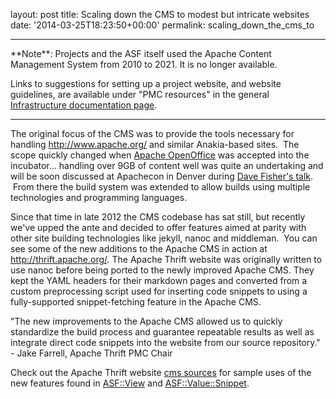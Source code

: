 
layout: post
title: Scaling down the CMS to modest but intricate websites
date: '2014-03-25T18:23:50+00:00'
permalink: scaling_down_the_cms_to

<hr/>
**Note**: Projects and the ASF itself used the Apache Content Management System from 2010 to 2021. It is no longer available.

Links to suggestions for setting up a project website, and website guidelines, are available under "PMC resources" in the general <a href="https://infra.apache.org/doc.html" target="_blank">Infrastructure documentation page</a>.
<hr/>

<p>The original focus of the CMS was to provide the tools necessary for handling <a href="http://www.apache.org/">http://www.apache.org/</a>&nbsp;and similar Anakia-based sites. &nbsp;The scope quickly changed when <a href="http://www.openoffice.org/">Apache OpenOffice</a> was accepted into the incubator... handling over 9GB of content well was quite an undertaking and will be soon discussed at Apachecon in Denver during <a href="http://apacheconnorthamerica2014.sched.org/event/041f72d553e8414e68180854cc62dc68#.UzHCItzoaRs">Dave Fisher's talk</a>. &nbsp;From there the build system was extended to allow builds using multiple technologies and programming languages.</p> 
  <p>Since that time in late 2012 the CMS codebase has sat still, but recently we've upped the ante and decided to offer features aimed at parity with other site building technologies like jekyll, nanoc and middleman. &nbsp;You can see some of the new additions to the Apache CMS in action at <a href="http://thrift.apache.org/">http://thrift.apache.org/</a>. The Apache Thrift website was originally written to use nanoc before being ported to the newly improved Apache CMS. They kept the YAML headers for their markdown pages and converted from a custom preprocessing script used for inserting code snippets to using a fully-supported snippet-fetching feature in the Apache CMS.&nbsp;</p> 
  <p>&quot;The new improvements to the Apache CMS allowed us to quickly standardize the build process and guarantee repeatable results as well as integrate direct code snippets into the website from our source repository.&quot;<br />- Jake Farrell, Apache Thrift PMC Chair</p> 
  <p>Check out the Apache Thrift website&nbsp;<a href="http://svn.apache.org/repos/asf/thrift/cms-site/trunk/">cms sources</a> for sample uses of the new features found in <a href="https://svn.apache.org/repos/infra/websites/cms/build/lib/ASF/View.pm">ASF::View</a> and <a href="https://svn.apache.org/repos/infra/websites/cms/build/lib/ASF/Value/Snippet.pm">ASF::Value::Snippet</a>.</p>
